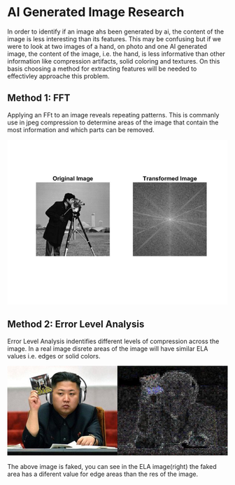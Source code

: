 # AI Generated Image Research
In order to identify if an image ahs been generated by ai, the content of the image is less interesting than its features. This may be confusing but if we were to look at two images of a hand, on photo and one AI generated image, the content of the image, i.e. the hand, is less informative than other information like compression artifacts, solid coloring and textures. On this basis choosing a method for extracting features will be needed to effectivley approache this problem.

## Method 1: FFT
Applying an FFt to an image reveals repeating patterns. This is commanly use in jpeg compression to determine areas of the image that contain the most information and which parts can be removed.

![alt test](https://github.com/candrewdb9/candrewdb9.github.io/blob/master/images/image_FFT.jpg "Image FFT")


## Method 2: Error Level Analysis
Error Level Analysis indentifies different levels of compression across the image. In a real image disrete areas of the image will have similar ELA values i.e. edges or solid colors. 

![alt test](https://github.com/candrewdb9/candrewdb9.github.io/blob/master/images/ELA_EXAMPLE.jpg "ELA Example")

The above image is faked, you can see in the ELA image(right) the faked area has a diferent value for edge areas than the res of the image.
